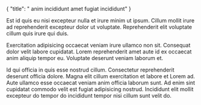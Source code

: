 {
  "title": " anim incididunt amet fugiat incididunt"
}

Est id quis eu nisi excepteur nulla et irure minim ut ipsum. Cillum mollit irure ad reprehenderit excepteur dolor ut voluptate. Reprehenderit elit voluptate cillum quis irure qui duis.

Exercitation adipisicing occaecat veniam irure ullamco non sit. Consequat dolor velit labore cupidatat. Lorem reprehenderit amet aute id ex occaecat anim aliquip tempor eu. Voluptate deserunt veniam laborum et.

Id qui officia in quis esse nostrud cillum. Consectetur reprehenderit deserunt officia dolore. Magna elit cillum exercitation et labore et Lorem ad. Aute ullamco esse occaecat veniam anim officia laborum sunt. Ad enim sint cupidatat commodo velit est fugiat adipisicing nostrud. Incididunt elit mollit excepteur do tempor do incididunt tempor nisi cillum sunt velit do.